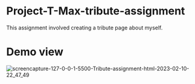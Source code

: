 # Project-T-Max-tribute-assignment
This assignment involved creating a tribute page about myself.
# Demo view
![screencapture-127-0-0-1-5500-Tribute-assignment-html-2023-02-10-22_47_49](https://user-images.githubusercontent.com/79756092/218205565-4234d405-53c6-4788-a03c-7c5af5418233.png)
